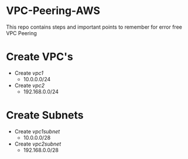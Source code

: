 # VPC-Peering-AWS
This repo contains steps and important points to remember for error free VPC Peering
# Create VPC's
- Create *vpc1*
  - 10.0.0.0/24
- Create *vpc2*
  - 192.168.0.0/24
# Create Subnets
- Create *vpc1subnet*
  - 10.0.0.0/28
- Create *vpc2subnet*
  - 192.168.0.0/28


